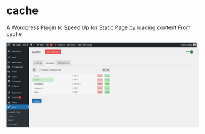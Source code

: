 # cache
A Wordpress Plugin to Speed Up for Static Page by loading content From cache

![alt text](https://github.com/AponAhmed/cache/blob/master/ss.png?raw=true)

